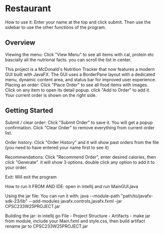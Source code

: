 # Restaurant
How to use it:
Enter your name at the top and click submit. Then use the sidebar to use the other functions of the program.

## Overview
Viewing the menu:
Click "View Menu" to see all items with cal, protein etc bascially all the nutrional facts.
you can scroll the list in center.

This project is a McDonald's Nutrition Tracker that now features a modern GUI built with JavaFX. The GUI uses a BorderPane layout with a dedicated menu, dynamic content area, and status bar for improved user experience.
Placing an order:
Click "Place Order" to see all food items with images.
Click on any item to open its detail popup. click "Add to Order" to add it.
Your current order is shown on the right side.

## Getting Started
Submit / clear order:
Click "Submit Order" to save it. You will get a popup confirmation.
Click "Clear Order" to remove everything from current order list.

Order history:
Click "Order History" and it will show past orders from the file
(you need to have entered your name first to see it)

Recommendations:
Click "Recommend Order", enter desired calories, then click "Generate".
it will show 3 options. double click any option to add it to your order.

Exit:
Will exit the program

How to run it FROM AND IDE:
open in intellij and run MainGUI.java

Using the jar file:
You can run it with:
java --module-path "path/to/javafx-sdk-23/lib" --add-modules javafx.controls,javafx.fxml -jar CPSC233W25PROJECT.jar

Building the jar:
in intellij go File - Project Structure - Artifacts - make jar from module,
include your Main.fxml and style.css, then build artifact
rename jar to CPSC233W25PROJECT.jar

